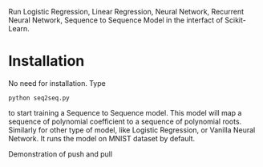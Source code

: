 Run Logistic Regression, Linear Regression, Neural Network, Recurrent Neural
Network, Sequence to Sequence Model in the interfact of Scikit-Learn.

# Installation
No need for installation. Type
```
python seq2seq.py
```
to start training a Sequence to Sequence model. This model will map a sequence
of polynomial coefficient to a sequence of polynomial roots. Similarly for other
type of model, like Logistic Regression, or Vanilla Neural Network. It runs the
model on MNIST dataset by default. 

Demonstration of push and pull
